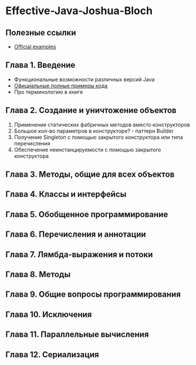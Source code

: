 # Effective-Java-Joshua-Bloch

## Полезные ссылки

- [Official examples](https://github.com/jbloch/effective-java-3e-source-code)

## Глава 1. Введение

- Функциональные возможности различных версий Java
- [Официальные полные примеры кода](https://github.com/jbloch/effective-java-3e-source-code)
- Про терминологию в книге

## Глава 2. Создание и уничтожение объектов

1. Применение статических фабричных методов вместо конструкторов
2. Большое кол-во параметров в конструкторе? - паттерн Builder
3. Получение Singleton с помощью закрытого конструктора или типа перечисления
4. Обеспечение неинстанцируемости с помощью закрытого конструктора

## Глава 3. Методы, общие для всех объектов

## Глава 4. Классы и интерфейсы

## Глава 5. Обобщенное программирование

## Глава 6. Перечисления и аннотации

## Глава 7. Лямбда-выражения и потоки

## Глава 8. Методы

## Глава 9. Общие вопросы программирования

## Глава 10. Исключения

## Глава 11. Параллельные вычисления

## Глава 12. Сериализация